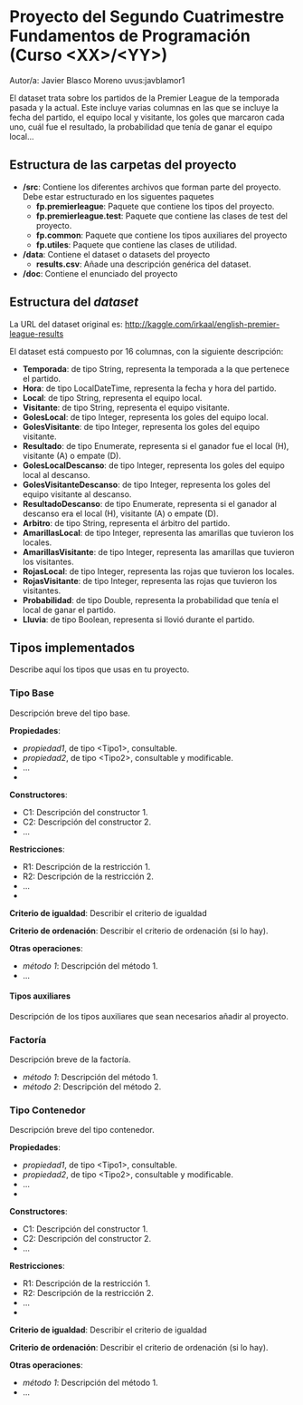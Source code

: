 # Proyecto del Segundo Cuatrimestre Fundamentos de Programación (Curso  \<XX\>/\<YY\>)
Autor/a: Javier Blasco Moreno   uvus:javblamor1

El dataset trata sobre los partidos de la Premier League de la temporada pasada y la actual. Este incluye varias columnas
en las que se incluye la fecha del partido, el equipo local y visitante, los goles que marcaron cada uno, cuál fue
el resultado, la probabilidad que tenía de ganar el equipo local...

## Estructura de las carpetas del proyecto

* **/src**: Contiene los diferentes archivos que forman parte del proyecto. Debe estar estructurado en los siguentes paquetes
  * **fp.premierleague**: Paquete que contiene los tipos del proyecto.
  * **fp.premierleague.test**: Paquete que contiene las clases de test del proyecto.
  * **fp.common**: Paquete que contiene los tipos auxiliares del proyecto
  * **fp.utiles**:  Paquete que contiene las clases de utilidad. 
* **/data**: Contiene el dataset o datasets del proyecto
    * **results.csv**: Añade una descripción genérica del dataset.
* **/doc**: Contiene el enunciado del proyecto
    
## Estructura del *dataset*

La URL del dataset original es: http://kaggle.com/irkaal/english-premier-league-results

El dataset está compuesto por 16 columnas, con la siguiente descripción:

* **Temporada**: de tipo String, representa la temporada a la que pertenece el partido.
* **Hora**: de tipo LocalDateTime, representa la fecha y hora del partido.
* **Local**: de tipo String, representa el equipo local.
* **Visitante**: de tipo String, representa el equipo visitante.
* **GolesLocal**: de tipo Integer, representa los goles del equipo local.
* **GolesVisitante**: de tipo Integer, representa los goles del equipo visitante.
* **Resultado**: de tipo Enumerate, representa si el ganador fue el local (H), visitante (A) o empate (D).
* **GolesLocalDescanso**: de tipo Integer, representa los goles del equipo local al descanso.
* **GolesVisitanteDescanso**: de tipo Integer, representa los goles del equipo visitante al descanso.
* **ResultadoDescanso**: de tipo Enumerate, representa si el ganador al descanso era el local (H), visitante (A) o empate (D).
* **Arbitro**: de tipo String, representa el árbitro del partido.
* **AmarillasLocal**: de tipo Integer, representa las amarillas que tuvieron los locales.
* **AmarillasVisitante**: de tipo Integer, representa las amarillas que tuvieron los visitantes.
* **RojasLocal**: de tipo Integer, representa las rojas que tuvieron los locales.
* **RojasVisitante**: de tipo Integer, representa las rojas que tuvieron los visitantes.
* **Probabilidad**: de tipo Double, representa la probabilidad que tenía el local de ganar el partido.
* **Lluvia**: de tipo Boolean, representa si llovió durante el partido.

## Tipos implementados

Describe aquí los tipos que usas en tu proyecto.

### Tipo Base
Descripción breve del tipo base.

**Propiedades**:

- _propiedad1_, de tipo \<Tipo1\>, consultable. 
- _propiedad2_, de tipo \<Tipo2\>, consultable y modificable. 
- ...
- 
**Constructores**: 

- C1: Descripción del constructor 1.
- C2: Descripción del constructor 2.
- ...

**Restricciones**:
 
- R1: Descripción de la restricción 1.
- R2: Descripción de la restricción 2.
- ...
- 
**Criterio de igualdad**: Describir el criterio de igualdad

**Criterio de ordenación**: Describir el criterio de ordenación (si lo hay).

**Otras operaciones**:
 
-	_método 1_: Descripción del método 1.
- ...

#### Tipos auxiliares
Descripción de los tipos auxiliares que sean necesarios añadir al proyecto.

### Factoría
Descripción breve de la factoría.

- _método 1_: Descripción del método 1.
-	_método 2_: Descripción del método 2.

### Tipo Contenedor

Descripción breve del tipo contenedor.

**Propiedades**:

- _propiedad1_, de tipo \<Tipo1\>, consultable. 
- _propiedad2_, de tipo \<Tipo2\>, consultable y modificable. 
- ...
- 
**Constructores**: 

- C1: Descripción del constructor 1.
- C2: Descripción del constructor 2.
- ...

**Restricciones**:
 
- R1: Descripción de la restricción 1.
- R2: Descripción de la restricción 2.
- ...
- 
**Criterio de igualdad**: Describir el criterio de igualdad

**Criterio de ordenación**: Describir el criterio de ordenación (si lo hay).

**Otras operaciones**:
 
-	_método 1_: Descripción del método 1.
- ...
